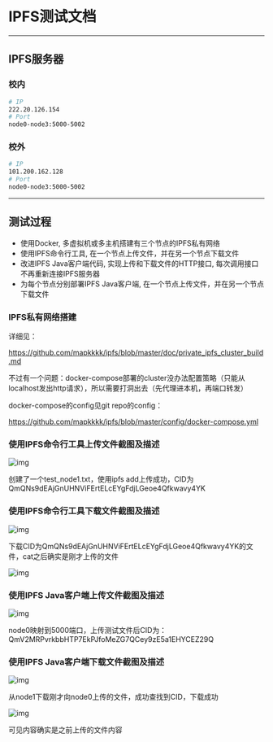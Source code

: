 # IPFS测试文档

------

## IPFS服务器

### 校内

```bash
# IP
222.20.126.154
# Port
node0-node3:5000-5002
```

### 校外

```bash
# IP
101.200.162.128
# Port
node0-node3:5000-5002
```

------

## 测试过程

- 使用Docker, 多虚拟机或多主机搭建有三个节点的IPFS私有网络
- 使用IPFS命令行工具, 在一个节点上传文件，并在另一个节点下载文件
- 改进IPFS Java客户端代码, 实现上传和下载文件的HTTP接口, 每次调用接口不再重新连接IPFS服务器
- 为每个节点分别部署IPFS Java客户端, 在一个节点上传文件，并在另一个节点下载文件

### IPFS私有网络搭建

详细见：

https://github.com/mapkkkk/ipfs/blob/master/doc/private_ipfs_cluster_build.md

不过有一个问题：docker-compose部署的cluster没办法配置策略（只能从localhost发出http请求），所以需要打洞出去（先代理进本机，再端口转发）

docker-compose的config见git repo的config：

https://github.com/mapkkkk/ipfs/blob/master/config/docker-compose.yml

### 使用IPFS命令行工具上传文件截图及描述 

![img](file:///C:\Users\min\AppData\Local\Temp\ksohtml12472\wps5.jpg) 

创建了一个test_node1.txt，使用ipfs add上传成功，CID为QmQNs9dEAjGnUHNViFErtELcEYgFdjLGeoe4Qfkwavy4YK 

### 使用IPFS命令行工具下载文件截图及描述

![img](file:///C:\Users\min\AppData\Local\Temp\ksohtml12472\wps6.jpg) 

下载CID为QmQNs9dEAjGnUHNViFErtELcEYgFdjLGeoe4Qfkwavy4YK的文件，cat之后确实是刚才上传的文件

![img](file:///C:\Users\min\AppData\Local\Temp\ksohtml12472\wps7.jpg) 

### 使用IPFS Java客户端上传文件截图及描述

![img](file:///C:\Users\min\AppData\Local\Temp\ksohtml12472\wps8.jpg) 

node0映射到5000端口，上传测试文件后CID为：QmV2MRPvrkbbHTP7EkPJfoMeZG7QCey9zE5a1EHYCEZ29Q

### 使用IPFS Java客户端下载文件截图及描述

![img](file:///C:\Users\min\AppData\Local\Temp\ksohtml12472\wps9.jpg) 

从node1下载刚才向node0上传的文件，成功查找到CID，下载成功

![img](file:///C:\Users\min\AppData\Local\Temp\ksohtml12472\wps10.jpg) 

可见内容确实是之前上传的文件内容

 